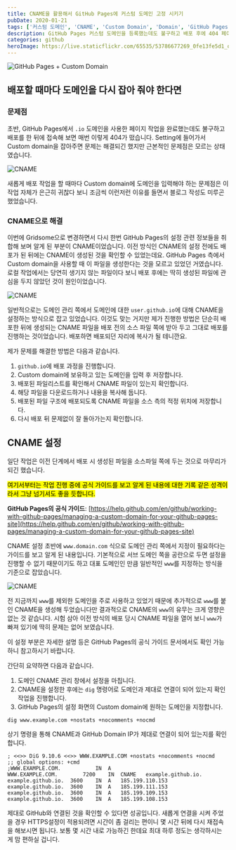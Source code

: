 ```yaml
---
title: CNAME을 활용해서 GitHub Pages에 커스텀 도메인 고정 시키기
pubDate: 2020-01-21
tags: ['커스텀 도메인', 'CNAME', 'Custom Domain', 'Domain', 'GitHub Pages']
description: GitHub Pages 커스텀 도메인을 등록했는데도 불구하고 배포 후에 404 페이지가 떠서 매번 주소를 다시 지정해 줘야 하는 경험을 해보신적이 있으신가요? 이 경우 CNAME을 지정하고 파일을 등록해 놓으면 이런 문제가 깔끔하게 해결됩니다.
categories: github
heroImage: https://live.staticflickr.com/65535/53786677269_0fe13fe5d1_o.png
---
```


![GitHub Pages + Custom Domain](https://live.staticflickr.com/65535/49421742256_d2f522cfd7_c.jpg)

## 배포할 때마다 도메인을 다시 잡아 줘야 한다면

### 문제점

초반, GitHub Pages에서 `.io` 도메인을 사용한 페이지 작업을 완료했는데도 불구하고 배포를 한 뒤에 접속해 보면 매번 이렇게 404가 떴습니다. Setting에 들어가서 Custom domain을 잡아주면 문제는 해결되긴 했지만 근본적인 문제점은 모르는 상태였습니다.

![CNAME](https://live.staticflickr.com/65535/49417616392_69a710f745_c.jpg)

새롭게 배포 작업을 할 때마다 Custom domain에 도메인을 입력해야 하는 문제점은 이 작업 자체가 은근히 귀찮다 보니 조금씩 이런저런 이유를 들면서 블로그 작성도 미루곤 했었습니다.

### CNAME으로 해결

이번에 Gridsome으로 변경하면서 다시 한번 GitHub Pages의 설정 관련 정보들을 취합해 보며 알게 된 부분이 CNAME이었습니다. 이전 방식인 CNAME의 설정 전에도 배포가 된 뒤에는 CNAME이 생성된 것을 확인할 수 있었는데요. GitHub Pages 측에서 Custom domain을 사용할 때 이 파일을 생성한다는 것을 모르고 있었던 거였습니다. 로컬 작업에서는 당연히 생기지 않는 파일이다 보니 배포 후에는 딱히 생성된 파일에 관심을 두지 않았던 것이 원인이었습니다.

![CNAME](https://live.staticflickr.com/65535/49416927048_d1fddaf8d0_c.jpg)

일반적으로는 도메인 관리 쪽에서 도메인에 대한 `user.github.io`에 대해 CNAME을 설정하는 방식으로 잡고 있었습니다. 이것도 맞는 거지만 제가 진행한 방법은 단순히 배포한 뒤에 생성되는 CNAME 파일을 배포 전의 소스 파일 쪽에 받아 두고 그대로 배포를 진행하는 것이었습니다. 배포하면 배포되던 자리에 복사가 될 테니깐요.

제가 문제를 해결한 방법은 다음과 같습니다.

1. `github.io`에 배포 과정을 진행합니다.
2. Custom domain에 보유하고 있는 도메인을 입력 후 저장합니다.
3. 배포된 파일리스트를 확인해서 CNAME 파일이 있는지 확인합니다.
4. 해당 파일을 다운로드하거나 내용을 복사해 둡니다.
5. 배포된 파일 구조에 배포되도록 CNAME 파일을 소스 측의 적정 위치에 저장합니다.
6. 다시 배포 뒤 문제없이 잘 돌아가는지 확인합니다.

## CNAME 설정

일단 작업은 이전 단계에서 배포 시 생성된 파일을 소스파일 쪽에 두는 것으로 마무리가 되긴 했습니다.

<mark>여기서부터는 작업 진행 중에 공식 가이드를 보고 알게 된 내용에 대한 기록 같은 성격이라서 그냥 넘기셔도 좋을 듯합니다.</mark>

**GitHub Pages의 공식 가이드**: [https://help.github.com/en/github/working-with-github-pages/managing-a-custom-domain-for-your-github-pages-site](https://help.github.com/en/github/working-with-github-pages/managing-a-custom-domain-for-your-github-pages-site)

CNAME 설정 초반에 `www.domain.com` 식으로 도메인 관리 쪽에서 지정이 필요하다는 가이드를 보고 알게 된 내용입니다. 기본적으로 서브 도메인 쪽을 공란으로 두면 설정을 진행할 수 없기 때문이기도 하고 대표 도메인인 만큼 일반적인 `www`를 지정하는 방식을 기준으로 잡았습니다.

![CNAME](https://live.staticflickr.com/65535/49417616427_c0ab050130.jpg)

전 지금까지 `www`를 제외한 도메인을 주로 사용하고 있었기 때문에 추가적으로 `www`를 붙인 CNAME을 생성해 두었습니다만 결과적으로 CNAME의 `www`의 유무는 크게 영향은 없는 것 같습니다. 시험 삼아 이전 방식의 배포 당시 CNAME 파일을 열어 보니 `www`가 빠져 있기에 딱히 문제는 없어 보였습니다.

이 설정 부분은 자세한 설명 등은 GitHub Pages의 공식 가이드 문서에서도 확인 가능하니 참고하시기 바랍니다.

간단히 요약하면 다음과 같습니다.

1. 도메인 CNAME 관리 창에서 설정을 마칩니다.
2. CNAME을 설정한 후에는 `dig` 명령어로 도메인과 제대로 연결이 되어 있는지 확인 작업을 진행합니다.
3. GitHub Pages의 설정 화면의 Custom domain에 원하는 도메인을 지정합니다.

```
dig www.example.com +nostats +nocomments +nocmd
```

상기 명령을 통해 CNAME과 GitHub Domain IP가 제대로 연결이 되어 있는지를 확인합니다.

```
; <<>> DiG 9.10.6 <<>> WWW.EXAMPLE.COM +nostats +nocomments +nocmd
;; global options: +cmd
;WWW.EXAMPLE.COM.			IN	A
WWW.EXAMPLE.COM.		7200	IN	CNAME	example.github.io.
example.github.io.	3600	IN	A	185.199.110.153
example.github.io.	3600	IN	A	185.199.111.153
example.github.io.	3600	IN	A	185.199.109.153
example.github.io.	3600	IN	A	185.199.108.153
```

제대로 GitHub와 연결된 것을 확인할 수 있다면 성공입니다.
새롭게 연결을 시켜 주었을 경우 HTTPS설정이 적용되려면 시간이 좀 걸리는 편이니 몇 시간 뒤에 다시 재접속을 해보시면 됩니다. 보통 몇 시간 내로 가능하긴 한데요 최대 하루 정도는 생각하시는 게 맘 편하실 겁니다.

